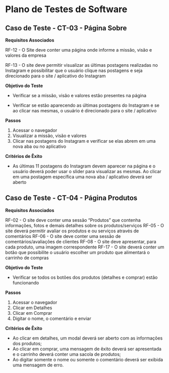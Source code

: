 # Plano de Testes de Software






## Caso de Teste - CT-03 - Página Sobre

**Requisitos Associados**

RF-12 - O Site deve conter uma página onde informe a missão, visão e valores da empresa

RF-13 - O site deve permitir visualizar as últimas postagens realizadas no Instagram e possibilitar que o usuário clique nas postagens e seja direcionado para o site / aplicativo do Instagram

**Objetivo do Teste**

- Verificar se a missão, visão e valores estão presentes na página

- Verificar se estão aparecendo as últimas postagens do Instagram e se ao clicar nas mesmas, o usuário é direcionado para o site / aplicativo

**Passos**

1) Acessar o navegador
2) Visualizar a missão, visão e valores
3) Clicar nas postagens do Instagram e verificar se elas abrem em uma nova aba ou no aplicativo

**Critérios de Êxito**

- As últimas 11 postagens do Instagram devem aparecer na página e o usuário deverá poder usar o slider para visualizar as mesmas. Ao clicar em uma postagem específica uma nova aba / aplicativo deverá ser aberto


## Caso de Teste - CT-04 - Página Produtos

**Requisitos Associados**

RF-02 - O site deve conter uma sessão “Produtos” que contenha informações, fotos e demais detalhes sobre os produtos/serviços
RF-05 - O site deverá permitir avaliar os produtos e ou serviços através de comentários
RF-06 - O site deve conter uma sessão de comentários/avaliações de clientes
RF-08 - O site deve apresentar, para cada produto, uma imagem correspondente
RF-17 - O site deverá conter um botão que possibilite o usuário escolher um produto que alimentará o carrinho de compras

**Objetivo do Teste**

- Verificar se todos os botões dos produtos (detalhes e comprar) estão funcionando

**Passos**

1) Acessar o navegador
2) Clicar em Detalhes
3) Clicar em Comprar
4) Digitar o nome, o comentário e enviar

**Critérios de Êxito**

- Ao clicar em detalhes, um modal deverá ser aberto com as informações dos produtos;
- Ao clicar em comprar, uma mensagem de êxito deverá ser apresentada e o carrinho deverá conter uma sacola de produtos;
- Ao digitar somente o nome ou somente o comentário deverá ser exibida uma mensagem de erro.

